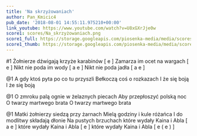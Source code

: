 ```yaml
---
title: 'Na skrzyżowaniach'
author: Pan_Kmicic4
pub_date: '2018-08-01 14:55:11.975210+00:00'
link_youtube: https://www.youtube.com/watch?v=U8xGXrJje0w
score1: scores/Na_skrzyżowaniach.png
score1_full: https://storage.googleapis.com/piosenka-media/media/scores/Na_skrzyżowaniach.png
score1_thumb: https://storage.googleapis.com/piosenka-media/media/scores/Na_skrzy%C5%BCowaniach.png.180x0_q85_upscale.jpg
---
```


#1
Żołnierze dźwigają krzyże karabinów [ e ]
Zamarza im ocet na wargach [ e ]
Nikt nie poda im wody [ a e ]
Nikt nie poda jadła [ a e ]

@1
A gdy ktoś pyta po co tu przyszli
Bełkoczą coś o rozkazach
I że się boją
I że się boją

@1
O zmroku palą ognie w żelaznych piecach
Aby przepłoszyć polską noc
O twarzy martwego brata
O twarzy martwego brata

@1
Matki żołnierzy siedzą przy żarnach
Mielą godziny i kule różańca
I do modlitwy składają dłonie
Na pustych brzuchach które wydały
Kaina i Abla [ a e ]
które wydały Kaina i Abla [ e ]
które wydały Kaina i Abla [ e ( e ) ]
